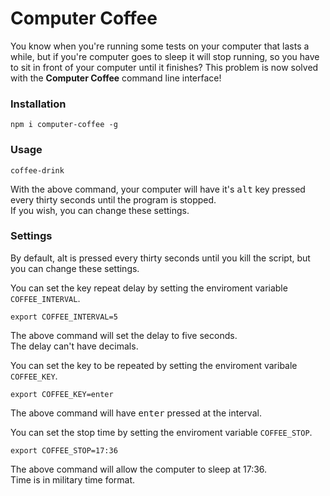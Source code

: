 # Computer Coffee

You know when you're running some tests on your computer that lasts a while, but if you're computer goes to sleep it will stop running, so you have to sit in front of your computer until it finishes? This problem is now solved with the **Computer Coffee** command line interface! &nbsp;

### Installation

    npm i computer-coffee -g

### Usage

    coffee-drink
With the above command, your computer will have it's <kbd>alt</kbd> key pressed every thirty seconds until the program is stopped. \
If you wish, you can change these settings.

### Settings
By default, <kdb>alt</kbd> is pressed every thirty seconds until you kill the script, but you can change these settings. 

You can set the key repeat delay by setting the enviroment variable `COFFEE_INTERVAL`. 

    export COFFEE_INTERVAL=5
The above command will set the delay to five seconds. \
The delay can't have decimals.

You can set the key to be repeated by setting the enviroment varibale `COFFEE_KEY`.

    export COFFEE_KEY=enter
The above command will have <kbd>enter</kbd> pressed at the interval.

You can set the stop time by setting the enviroment variable `COFFEE_STOP`.

    export COFFEE_STOP=17:36
The above command will allow the computer to sleep at 17:36. \
Time is in military time format.